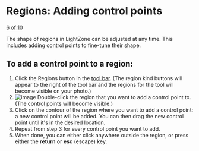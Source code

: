 Regions: Adding control points
==============================

[6 of 10](Regions-Deleting_Point.html)

The shape of regions in LightZone can be adjusted at any time. This
includes adding control points to fine-tune their shape.

To add a control point to a region:
-----------------------------------

1.  Click the Regions button in the [tool bar](Tools-Controls.html).
    (The region kind buttons will appear to the right of the tool bar
    and the regions for the tool will become visible on your photo.)
2.  ![image](images/Region-Add_Point.png) Double-click the region that
    you want to add a control point to. (The control points will become
    visible.)
3.  Click on the contour of the region where you want to add a control
    point: a new control point will be added. You can then drag the new
    control point until it's in the desired location.
4.  Repeat from step 3 for every control point you want to add.
5.  When done, you can either click anywhere outside the region, or
    press either the **return** or **esc** (escape) key.

